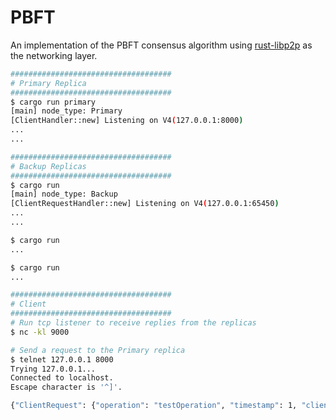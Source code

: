 # PBFT

An implementation of the PBFT consensus algorithm using [rust-libp2p](https://github.com/libp2p/rust-libp2p) as the networking layer.

```bash
####################################
# Primary Replica
####################################
$ cargo run primary
[main] node_type: Primary
[ClientHandler::new] Listening on V4(127.0.0.1:8000)
...
...

####################################
# Backup Replicas
####################################
$ cargo run 
[main] node_type: Backup
[ClientRequestHandler::new] Listening on V4(127.0.0.1:65450)
...
...

$ cargo run 
...

$ cargo run 
...

####################################
# Client
####################################
# Run tcp listener to receive replies from the replicas
$ nc -kl 9000

# Send a request to the Primary replica
$ telnet 127.0.0.1 8000
Trying 127.0.0.1...
Connected to localhost.
Escape character is '^]'.

{"ClientRequest": {"operation": "testOperation", "timestamp": 1, "client": "127.0.0.1:9000"}}
```
